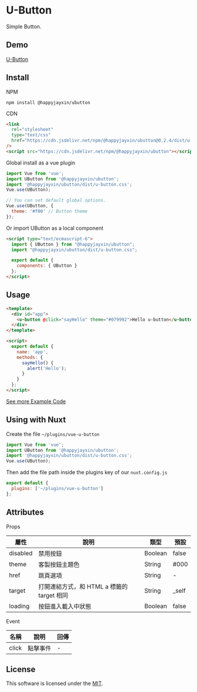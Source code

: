 # U-Button

Simple Button.

## Demo

[U-Button](https://happyjayxin.github.io/UButton/)

## Install

NPM

```
npm install @happyjayxin/ubutton
```

CDN

```html
<link
  rel="stylesheet"
  type="text/css"
  href="https://cdn.jsdelivr.net/npm/@happyjayxin/ubutton@0.2.4/dist/u-button.css"
/>
<script src="https://cdn.jsdelivr.net/npm/@happyjayxin/ubutton"></script>
```

Global install as a vue plugin

```js
import Vue from 'vue';
import UButton from '@happyjayxin/ubutton';
import '@happyjayxin/ubutton/dist/u-button.css';
Vue.use(UButton);
```

```js
// You can set default global options.
Vue.use(UButton, {
  theme: '#f00' // Button theme
});
```

Or import UButton as a local component

```html
<script type="text/ecmascript-6">
  import { UButton } from "@happyjayxin/ubutton";
  import "@happyjayxin/ubutton/dist/u-button.css";

  export default {
    components: { UButton }
  };
</script>
```

## Usage

```html
<template>
  <div id="app">
    <u-button @click="sayHello" theme="#079992">Hello u-button</u-button>
  </div>
</template>

<script>
  export default {
    name: 'app',
    methods: {
      sayHello() {
        alert('Hello');
      }
    }
  };
</script>
```
[See more Example Code](https://github.com/HappyJayXin/UButton/blob/master/src/App.vue)

## Using with Nuxt

Create the file `~/plugins/vue-u-button`

```js
import Vue from 'vue';
import UButton from '@happyjayxin/ubutton';
import '@happyjayxin/ubutton/dist/u-button.css';
Vue.use(UButton);
```

Then add the file path inside the plugins key of our `nuxt.config.js`

```js
export default {
  plugins: ['~/plugins/vue-u-button']
};
```

## Attributes

Props

| 屬性     | 說明                                       | 類型    | 預設   |
| -------- | ------------------------------------------ | ------- | ------ |
| disabled | 禁用按鈕                                   | Boolean | false  |
| theme    | 客製按鈕主題色                             | String  | #000   |
| href     | 跳頁選項                                   | String  | -      |
| target   | 打開連結方式，和 HTML a 標籤的 target 相同 | String  | \_self |
| loading  | 按鈕進入載入中狀態                         | Boolean | false  |

Event

| 名稱  | 說明     | 回傳 |
| ----- | -------- | ---- |
| click | 點擊事件 | -    |

## License

This software is licensed under the [MIT](https://github.com/HappyJayXin/UButton/blob/master/LICENSE).
